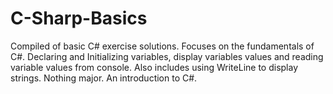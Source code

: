 # C-Sharp-Basics
Compiled of basic C# exercise solutions. Focuses on the fundamentals of C#. Declaring and Initializing variables, display variables values and reading variable values from console. Also includes using WriteLine to display strings. Nothing major. An introduction to C#.
